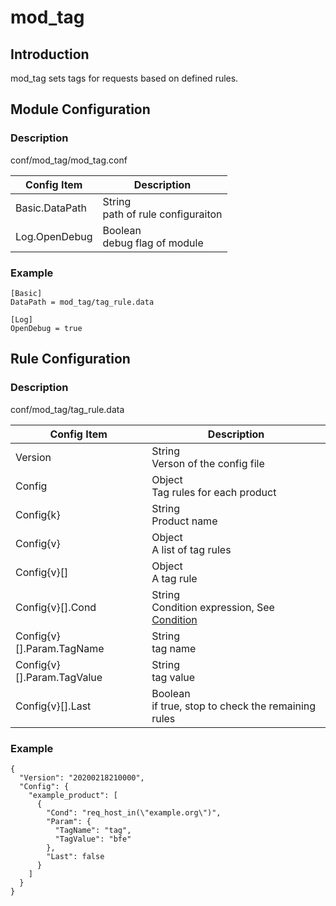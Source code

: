 # mod_tag

## Introduction 

mod_tag sets tags for requests based on defined rules.

## Module Configuration

### Description
conf/mod_tag/mod_tag.conf

| Config Item | Description                             |
| ----------- | --------------------------------------- |
| Basic.DataPath | String<br>path of rule configuraiton |
| Log.OpenDebug | Boolean<br>debug flag of module |

### Example
```
[Basic]
DataPath = mod_tag/tag_rule.data

[Log]
OpenDebug = true
```

## Rule Configuration

### Description
conf/mod_tag/tag_rule.data

| Config Item | Description                                             |
| ----------- | ------------------------------------------------------- |
| Version     | String<br>Verson of the config file |
| Config      | Object<br>Tag rules for each product |
| Config{k}   | String<br>Product name |
| Config{v}   | Object<br>A list of tag rules |
| Config{v}[] | Object<br>A tag rule |
| Config{v}[].Cond           | String<br>Condition expression, See [Condition](../../condition/condition_grammar.md) |
| Config{v}[].Param.TagName  | String<br>tag name                                   |
| Config{v}[].Param.TagValue | String<br>tag value                                  |
| Config{v}[].Last           | Boolean<br>if true, stop to check the remaining rules |

### Example

```
{
  "Version": "20200218210000",
  "Config": {
    "example_product": [
      {
        "Cond": "req_host_in(\"example.org\")",
        "Param": {
          "TagName": "tag",
          "TagValue": "bfe"
        },
        "Last": false
      }
    ]
  }
}
```
